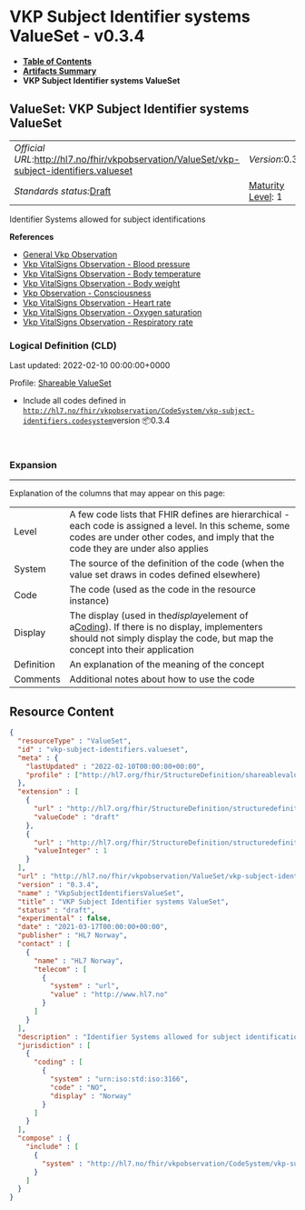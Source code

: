 # VKP Subject Identifier systems ValueSet - v0.3.4

* [**Table of Contents**](toc.md)
* [**Artifacts Summary**](artifacts.md)
* **VKP Subject Identifier systems ValueSet**

## ValueSet: VKP Subject Identifier systems ValueSet 

| | | |
| :--- | :--- | :--- |
| *Official URL*:http://hl7.no/fhir/vkpobservation/ValueSet/vkp-subject-identifiers.valueset | *Version*:0.3.4 | |
| *Standards status:*[Draft](http://hl7.org/fhir/R4/versions.html#std-process) | [Maturity Level](http://hl7.org/fhir/versions.html#maturity): 1 | *Computable Name*:VkpSubjectIdentifiersValueSet |

 
Identifier Systems allowed for subject identifications 

 **References** 

* [General Vkp Observation](StructureDefinition-vkp-Observation.md)
* [Vkp VitalSigns Observation - Blood pressure](StructureDefinition-vkp-Observation-Bloodpressure.md)
* [Vkp VitalSigns Observation - Body temperature](StructureDefinition-vkp-Observation-Bodytemp.md)
* [Vkp VitalSigns Observation - Body weight](StructureDefinition-vkp-Observation-Bodyweight.md)
* [Vkp Observation - Consciousness](StructureDefinition-vkp-Observation-Consciousness.md)
* [Vkp VitalSigns Observation - Heart rate](StructureDefinition-vkp-Observation-Heartrate.md)
* [Vkp VitalSigns Observation - Oxygen saturation](StructureDefinition-vkp-Observation-Oxygensat.md)
* [Vkp VitalSigns Observation - Respiratory rate](StructureDefinition-vkp-Observation-Resprate.md)

### Logical Definition (CLD)

Last updated: 2022-02-10 00:00:00+0000

Profile: [Shareable ValueSet](http://hl7.org/fhir/R4/shareablevalueset.html)

* Include all codes defined in [`http://hl7.no/fhir/vkpobservation/CodeSystem/vkp-subject-identifiers.codesystem`](CodeSystem-vkp-subject-identifiers.codesystem.md)version 📦0.3.4

 

### Expansion

-------

 Explanation of the columns that may appear on this page: 

| | |
| :--- | :--- |
| Level | A few code lists that FHIR defines are hierarchical - each code is assigned a level. In this scheme, some codes are under other codes, and imply that the code they are under also applies |
| System | The source of the definition of the code (when the value set draws in codes defined elsewhere) |
| Code | The code (used as the code in the resource instance) |
| Display | The display (used in the*display*element of a[Coding](http://hl7.org/fhir/R4/datatypes.html#Coding)). If there is no display, implementers should not simply display the code, but map the concept into their application |
| Definition | An explanation of the meaning of the concept |
| Comments | Additional notes about how to use the code |



## Resource Content

```json
{
  "resourceType" : "ValueSet",
  "id" : "vkp-subject-identifiers.valueset",
  "meta" : {
    "lastUpdated" : "2022-02-10T00:00:00+00:00",
    "profile" : ["http://hl7.org/fhir/StructureDefinition/shareablevalueset"]
  },
  "extension" : [
    {
      "url" : "http://hl7.org/fhir/StructureDefinition/structuredefinition-standards-status",
      "valueCode" : "draft"
    },
    {
      "url" : "http://hl7.org/fhir/StructureDefinition/structuredefinition-fmm",
      "valueInteger" : 1
    }
  ],
  "url" : "http://hl7.no/fhir/vkpobservation/ValueSet/vkp-subject-identifiers.valueset",
  "version" : "0.3.4",
  "name" : "VkpSubjectIdentifiersValueSet",
  "title" : "VKP Subject Identifier systems ValueSet",
  "status" : "draft",
  "experimental" : false,
  "date" : "2021-03-17T00:00:00+00:00",
  "publisher" : "HL7 Norway",
  "contact" : [
    {
      "name" : "HL7 Norway",
      "telecom" : [
        {
          "system" : "url",
          "value" : "http://www.hl7.no"
        }
      ]
    }
  ],
  "description" : "Identifier Systems allowed for subject identifications",
  "jurisdiction" : [
    {
      "coding" : [
        {
          "system" : "urn:iso:std:iso:3166",
          "code" : "NO",
          "display" : "Norway"
        }
      ]
    }
  ],
  "compose" : {
    "include" : [
      {
        "system" : "http://hl7.no/fhir/vkpobservation/CodeSystem/vkp-subject-identifiers.codesystem"
      }
    ]
  }
}

```

